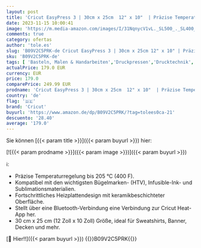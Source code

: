 ```yaml
---
layout: post
title: 'Cricut EasyPress 3 | 30cm x 25cm  12" x 10"  | Präzise Temperaturregelung bis 205 °C  400 F  | Bluetooth®-Technologie Heizpresse zur Aufbügel-  HTV   Infusible Ink- und Sublimationsmaterialien'
date: 2023-11-15 10:00:41
image: 'https://m.media-amazon.com/images/I/31NqnycV1vL._SL500_._SL400_.jpg'
comments: true
category: ofertas
author: 'tole.es'
slug: 'B09V2C5PRK-de Cricut EasyPress 3 | 30cm x 25cm 12" x 10" | Präzise...'
sku: 'B09V2C5PRK-de'
tags: [ 'Basteln, Malen & Handarbeiten','Druckpressen','Drucktechnik','Küche, Haushalt & Wohnen','cricut','🇩🇪', ]
actualPrice: 179.0 EUR
currency: EUR
price: 179.0
comparePrice: 249.99 EUR
prodname: 'Cricut EasyPress 3 | 30cm x 25cm  12" x 10"  | Präzise Temperaturregelung bis 205 °C  400 F  | Bluetooth®-Technologie Heizpresse zur Aufbügel-  HTV   Infusible Ink- und Sublimationsmaterialien'
country: 'de'
flag: '🇩🇪'
brand: 'Cricut'
buyurl: 'https://www.amazon.de/dp/B09V2C5PRK/?tag=tolees0ca-21'
descuento: '28.40'
average: '179.0'
---
```


Sie können [{{< param title >}}]({{< param buyurl >}}) hier:

[![{{< param prodname >}}]({{< param image >}})]({{< param buyurl >}})

ℹ️:

- Präzise Temperaturregelung bis 205 °C (400 F).
- Kompatibel mit den wichtigsten Bügelmarken- (HTV), Infusible-Ink- und Sublimationsmaterialien.
- Fortschrittliches Heizplattendesign mit keramikbeschichteter Oberfläche.
- Stellt über eine Bluetooth-Verbindung eine Verbindung zur Cricut Heat-App her.
- 30 cm x 25 cm (12 Zoll x 10 Zoll) Größe, ideal für Sweatshirts, Banner, Decken und mehr.

[🛒 Hier!!]({{< param buyurl >}})
{{<world>}}B09V2C5PRK{{</world>}}
